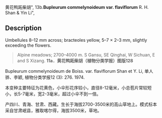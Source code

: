 黄花鸭跖柴胡",
13b.**Bupleurum commelynoideum var. flaviflorum** R. H. Shan & Yin Li",

## Description
Umbellules 8–12 mm across; bracteoles yellow, 5–7 × 2–3 mm, slightly exceeding the flowers.

> Alpine meadows; 2700–4000 m. S Gansu, SE Qinghai, W Sichuan, E and S Xizang.
**11a．黄花鸭跖柴胡（植物分类学报）图版128**

Bupleurum commelynoideum de Boiss. var. flaviflorum Shan et Y. Li, 单人骅、李颖, 植物分类学报12 (3): 276. 1974.

本变种主要特征为花黄色，小伞形花序较小，直径8-12毫米，小总苞片常较短小，长5-7毫米，宽2-3毫米，超过小伞不到一倍。

产四川、青海、甘肃、西藏。生长于海拔2700-3500米的高山草地上。模式标本采自甘肃岷县，雅取喀尔得，海拔3500米，草地。
